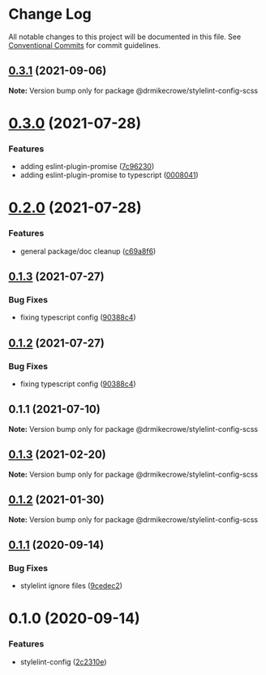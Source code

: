 # Change Log

All notable changes to this project will be documented in this file.
See [Conventional Commits](https://conventionalcommits.org) for commit guidelines.

## [0.3.1](https://github.com/drmikecrowe/configs/compare/@drmikecrowe/stylelint-config-scss@0.3.0...@drmikecrowe/stylelint-config-scss@0.3.1) (2021-09-06)

**Note:** Version bump only for package @drmikecrowe/stylelint-config-scss





# [0.3.0](https://github.com/drmikecrowe/configs/compare/@drmikecrowe/stylelint-config-scss@0.2.0...@drmikecrowe/stylelint-config-scss@0.3.0) (2021-07-28)


### Features

* adding eslint-plugin-promise ([7c96230](https://github.com/drmikecrowe/configs/commit/7c962303f0943493bdc0e0533aae2aa85fb79c2e))
* adding eslint-plugin-promise to typescript ([0008041](https://github.com/drmikecrowe/configs/commit/000804187fc90abc0789626758f4bfedf8e199d8))





# [0.2.0](https://github.com/drmikecrowe/configs/compare/@drmikecrowe/stylelint-config-scss@0.1.3...@drmikecrowe/stylelint-config-scss@0.2.0) (2021-07-28)


### Features

* general package/doc cleanup ([c69a8f6](https://github.com/drmikecrowe/configs/commit/c69a8f60a03531f44d7996955d48d522d9637427))





## [0.1.3](https://github.com/drmikecrowe/configs/compare/@drmikecrowe/stylelint-config-scss@0.1.1...@drmikecrowe/stylelint-config-scss@0.1.3) (2021-07-27)

### Bug Fixes

- fixing typescript config ([90388c4](https://github.com/drmikecrowe/configs/commit/90388c4a744ba11070f668e752123d549994c4fb))

## [0.1.2](https://github.com/drmikecrowe/configs/compare/@drmikecrowe/stylelint-config-scss@0.1.1...@drmikecrowe/stylelint-config-scss@0.1.2) (2021-07-27)

### Bug Fixes

- fixing typescript config ([90388c4](https://github.com/drmikecrowe/configs/commit/90388c4a744ba11070f668e752123d549994c4fb))

## 0.1.1 (2021-07-10)

**Note:** Version bump only for package @drmikecrowe/stylelint-config-scss

## [0.1.3](https://github.com/drmikecrowe/configs/compare/@drmikecrowe/stylelint-config-scss@0.1.2...@drmikecrowe/stylelint-config-scss@0.1.3) (2021-02-20)

**Note:** Version bump only for package @drmikecrowe/stylelint-config-scss

## [0.1.2](https://github.com/drmikecrowe/configs/compare/@drmikecrowe/stylelint-config-scss@0.1.1...@drmikecrowe/stylelint-config-scss@0.1.2) (2021-01-30)

**Note:** Version bump only for package @drmikecrowe/stylelint-config-scss

## [0.1.1](https://github.com/drmikecrowe/configs/compare/@drmikecrowe/stylelint-config-scss@0.1.0...@drmikecrowe/stylelint-config-scss@0.1.1) (2020-09-14)

### Bug Fixes

- stylelint ignore files ([9cedec2](https://github.com/drmikecrowe/configs/commit/9cedec230186d4d1cdbb6a02188c1bd8baf4c00e))

# 0.1.0 (2020-09-14)

### Features

- stylelint-config ([2c2310e](https://github.com/drmikecrowe/configs/commit/2c2310efbdb36e9eb00b778f0eeb09054aa6fd1d))
